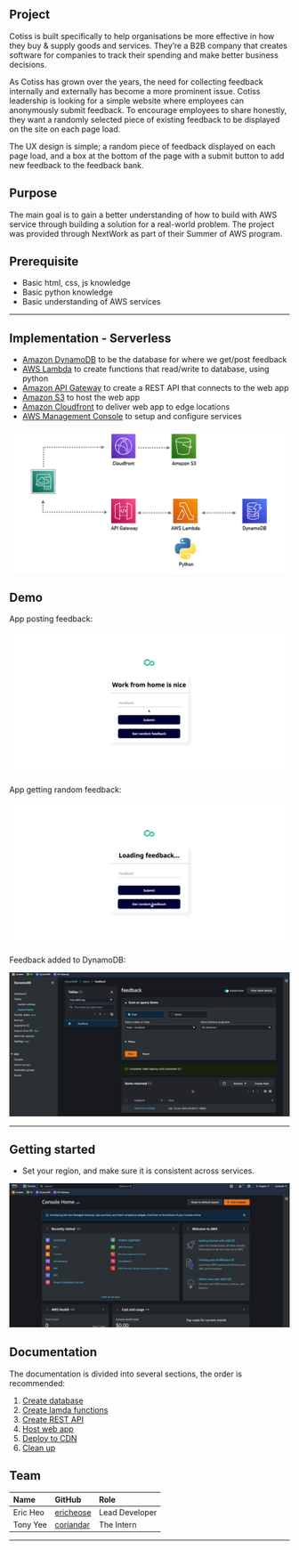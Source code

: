 ## Project
Cotiss is built specifically to help organisations be more effective in how they buy & supply goods and services. They’re a B2B company that creates software for companies to track their spending and make better business decisions.

As Cotiss has grown over the years, the need for collecting feedback internally and externally has become a more prominent issue. Cotiss leadership is looking for a simple website where employees can anonymously submit feedback. To encourage employees to share honestly, they want a randomly selected piece of existing feedback to be displayed on the site on each page load. 

The UX design is simple; a random piece of feedback displayed on each page load, and a box at the bottom of the page with a submit button to add new feedback to the feedback bank. 

## Purpose
The main goal is to gain a better understanding of how to build with AWS service through building a solution for a real-world problem. The project was provided through NextWork as part of their Summer of AWS program.

## Prerequisite
- Basic html, css, js knowledge
- Basic python knowledge
- Basic understanding of AWS services

------------------------------------------------------------------------------------------

## Implementation - Serverless
- [Amazon DynamoDB][1.1] to be the database for where we get/post feedback
- [AWS Lambda][1.2] to create functions that read/write to database, using python
- [Amazon API Gateway][1.3] to create a REST API that connects to the web app
- [Amazon S3][1.4] to host the web app
- [Amazon Cloudfront][1.5] to deliver web app to edge locations
- [AWS Management Console][1.6] to setup and configure services

![Architecture diagram](img/diagram_v2.jpg)

[1.1]: <https://aws.amazon.com/dynamodb/>
[1.2]: <https://aws.amazon.com/lambda/>
[1.3]: <https://aws.amazon.com/api-gateway/>
[1.4]: <https://aws.amazon.com/s3/>
[1.5]: <https://aws.amazon.com/cloudfront/>
[1.6]: <https://aws.amazon.com/console/>

## Demo
<!-- HD 60fps -->
App posting feedback:

![App posting feedback](img/demoPost.gif)

App getting random feedback:

![App getting feedback](img/demoGet.gif)

Feedback added to DynamoDB:

![Database updated](img/demoDatabase.gif)

------------------------------------------------------------------------------------------

## Getting started
- Set your region, and make sure it is consistent across services.

![Setting your region](img/setRegion.gif)

## Documentation
The documentation is divided into several sections, the order is recommended:

1. [Create database][2.1]
2. [Create lamda functions][2.2]
3. [Create REST API][2.3]
4. [Host web app][2.4]
5. [Deploy to CDN][2.5]
6. [Clean up][2.6]

[2.1]: <docs/createDynamoDB.md>
[2.2]: <docs/createLambdaFuncs.md>
[2.3]: <docs/createRestAPI.md>
[2.4]: <docs/hostWebApp.md>
[2.5]: <docs/deployCDN.md>
[2.6]: <docs/cleanUp.md>

## Team

| Name     | GitHub           | Role           |
|:---------|:-----------------|:---------------|
| Eric Heo | [ericheose][3.1] | Lead Developer |
| Tony Yee | [coriandar][3.2] | The Intern     |

[3.1]: <https://github.com/ericheose>
[3.2]: <https://github.com/coriandar>

------------------------------------------------------------------------------------------